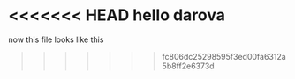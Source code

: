 <<<<<<< HEAD
hello darova
=======
now this file looks like this
>>>>>>> fc806dc25298595f3ed00fa6312a5b8ff2e6373d
